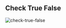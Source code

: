 ## Check True False

![check-true-false](https://user-images.githubusercontent.com/87876734/171300775-481fb038-054e-4454-91e4-80fbbb6c4223.gif)
